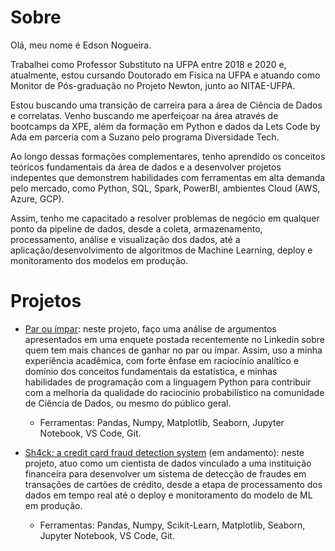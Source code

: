 # Sobre 
Olá, meu nome é Edson Nogueira.

Trabalhei como Professor Substituto na UFPA entre 2018 e 2020 e, atualmente, estou cursando Doutorado em Física na UFPA e atuando como Monitor de Pós-graduação no Projeto Newton, junto ao NITAE-UFPA.

Estou buscando uma transição de carreira para a área de Ciência de Dados e correlatas. Venho buscando me aperfeiçoar na área através de bootcamps da XPE, além da formação em Python e dados da Lets Code by Ada em parceria com a Suzano pelo programa Diversidade Tech.

Ao longo dessas formações complementares, tenho aprendido os conceitos teóricos fundamentais da área de dados e a desenvolver projetos indepentes que demonstrem habilidades com ferramentas em alta demanda pelo mercado, como Python, SQL, Spark, PowerBI, ambientes Cloud (AWS, Azure, GCP).

Assim, tenho me capacitado a resolver problemas de negócio em qualquer ponto da pipeline de dados, desde a coleta, armazenamento, processamento, análise e visualização dos dados, até a aplicação/desenvolvimento de algoritmos de Machine Learning, deploy e monitoramento dos modelos em produção.

# Projetos
- [Par ou ímpar](../../../par_ou_impar/): neste projeto, faço uma análise de argumentos apresentados em uma enquete postada recentemente no Linkedin sobre quem tem mais chances de ganhar no par ou ímpar. Assim, uso a minha experiência acadêmica, com forte ênfase em raciocínio analítico e domínio dos conceitos fundamentais da estatística, e minhas habilidades de programação com a linguagem Python para contribuir com a melhoria da qualidade do raciocínio probabilístico na comunidade de Ciência de Dados, ou mesmo do público geral.
  - Ferramentas: Pandas, Numpy, Matplotlib, Seaborn, Jupyter Notebook, VS Code, Git.

- [Sh4ck: a credit card fraud detection system](../../../credit_card_fraud_detection/) (em andamento): neste projeto, atuo como um cientista de dados 
vinculado a uma instituição financeira para desenvolver um sistema de detecção de fraudes em transações de cartões de crédito, desde a etapa de 
processamento dos dados em tempo real até o deploy e monitoramento do modelo de ML em produção.
  - Ferramentas: Pandas, Numpy, Scikit-Learn, Matplotlib, Seaborn, Jupyter Notebook, VS Code, Git.
